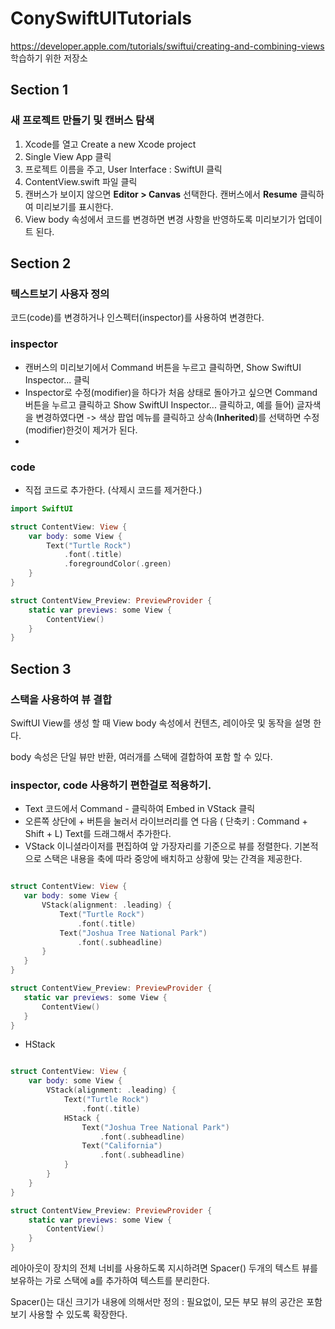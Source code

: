 # ConySwiftUITutorials
https://developer.apple.com/tutorials/swiftui/creating-and-combining-views  학습하기 위한 저장소

## Section 1

### 새 프로젝트 만들기 및 캔버스 탐색

1. Xcode를 열고 Create a new Xcode project 
2. Single View App 클릭
3. 프로젝트 이름을 주고, User Interface : SwiftUI 클릭
4. ContentView.swift 파일 클릭
5. 캔버스가 보이지 않으면 **Editor > Canvas** 선택한다. 캔버스에서 **Resume** 클릭하여 미리보기를 표시한다.
6. View body 속성에서 코드를 변경하면 변경 사항을 반영하도록 미리보기가 업데이트 된다.



## Section 2

### 텍스트보기 사용자 정의

코드(code)를 변경하거나 인스펙터(inspector)를 사용하여 변경한다.

### inspector

- 캔버스의 미리보기에서 Command 버튼을 누르고 클릭하면, Show SwiftUI Inspector... 클릭
- Inspector로 수정(modifier)을 하다가 처음 상태로 돌아가고 싶으면 Command 버튼을 누르고 클릭하고 Show SwiftUI Inspector... 클릭하고, 예를 들어) 글자색을 변경하였다면 -> 색상 팝업 메뉴를 클릭하고 상속(**Inherited**)를 선택하면 수정(modifier)한것이 제거가 된다.
- 



### code

- 직접 코드로 추가한다. (삭제시 코드를 제거한다.)

```swift
import SwiftUI

struct ContentView: View {
    var body: some View {
        Text("Turtle Rock")
            .font(.title)
            .foregroundColor(.green)
    }
}

struct ContentView_Preview: PreviewProvider {
    static var previews: some View {
        ContentView()
    }
}
```



## Section 3

### 스택을 사용하여 뷰 결합

SwiftUI View를 생성 할 때 View body 속성에서 컨텐츠, 레이아웃 및 동작을 설명 한다.

body 속성은 단일 뷰만 반환, 여러개를 스택에 결합하여 포함 할 수 있다. 



### inspector, code 사용하기 편한걸로 적용하기.

- Text 코드에서 Command - 클릭하여 Embed in VStack 클릭
- 오른쪽 상단에 + 버튼을 눌러서 라이브러리를 연 다음 ( 단축키 : Command + Shift + L) Text를 드래그해서 추가한다.
- VStack 이니셜라이저를 편집하여 앞 가장자리를 기준으로 뷰를 정렬한다. 기본적으로 스택은 내용을 축에 따라 중앙에 배치하고 상황에 맞는 간격을 제공한다.

 ```swift

struct ContentView: View {
    var body: some View {
        VStack(alignment: .leading) {
            Text("Turtle Rock")
                .font(.title)
            Text("Joshua Tree National Park")
                .font(.subheadline)
        }
    }
}

struct ContentView_Preview: PreviewProvider {
    static var previews: some View {
        ContentView()
    }
}
 ```



- HStack 

```swift

struct ContentView: View {
    var body: some View {
        VStack(alignment: .leading) {
            Text("Turtle Rock")
                .font(.title)
            HStack {
                Text("Joshua Tree National Park")
                    .font(.subheadline)
                Text("California")
                    .font(.subheadline)
            }
        }
    }
}

struct ContentView_Preview: PreviewProvider {
    static var previews: some View {
        ContentView()
    }
}
```

 레아아웃이 장치의 전체 너비를 사용하도록 지시하려면 Spacer() 두개의 텍스트 뷰를 보유하는 가로 스택에 a를 추가하여 텍스트를 분리한다. 

Spacer()는 대신 크기가 내용에 의해서만 정의 : 필요없이, 모든 부모 뷰의 공간은 포함보기 사용할 수 있도록 확장한다.

